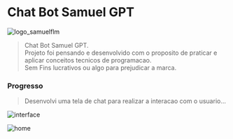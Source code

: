 # Chat Bot Samuel GPT

<img src="Doc/logo.png" alt="logo_samuelflm">


> Chat Bot Samuel GPT.<br>
> Projeto foi pensando e desenvolvido com o proposito de praticar e aplicar conceitos tecnicos de programacao.<br> Sem Fins lucrativos ou algo para prejudicar a marca.

### Progresso

> Desenvolvi uma tela de chat para realizar a interacao com o usuario...

<img src="Doc/interface.png" alt="interface">

![home](Doc//gif_bot.gif)